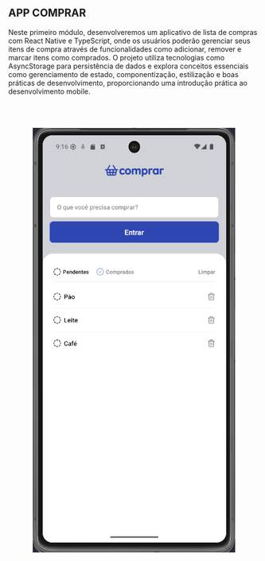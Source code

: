 ## APP COMPRAR

Neste primeiro módulo, desenvolveremos um aplicativo de lista de compras com React Native e TypeScript, onde os usuários poderão gerenciar seus itens de compra através de funcionalidades como adicionar, remover e marcar itens como comprados. O projeto utiliza tecnologias como AsyncStorage para persistência de dados e explora conceitos essenciais como gerenciamento de estado, componentização, estilização e boas práticas de desenvolvimento, proporcionando uma introdução prática ao desenvolvimento mobile.

</br>
</br>
</br>

<div align="center">
  <img src=".github/home.png"/>
</div>